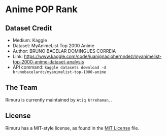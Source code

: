 # Anime POP Rank

## Dataset Credit

- Medium: Kaggle
- Dataset: MyAnimeList Top 2000 Anime
- Author: BRUNO BACELAR DOMINGUES CORREIA
- Link: <https://www.kaggle.com/code/juanignaciohernndez/myanimelist-top-2000-anime-dataset-analysis>
- API command: `kaggle datasets download -d brunobacelardc/myanimelist-top-1000-anime`

## The Team

Rimuru is currently maintained by `Atiq Urrehaman`, .

## License

Rimuru has a MIT-style license, as found in the [MIT License](LICENSE) file.
